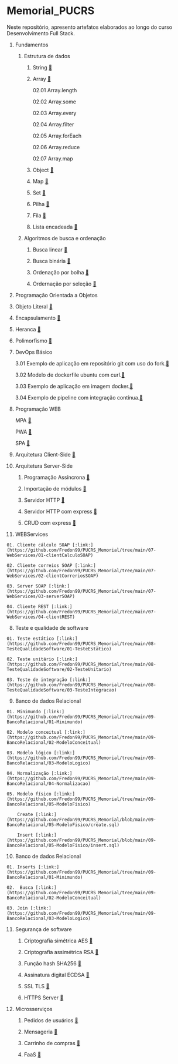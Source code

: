 # Memorial_PUCRS

Neste repositório, apresento artefatos elaborados ao longo do curso Desenvolvimento Full Stack.

01. Fundamentos

    01. Estrutura de dados

        01. String [:link:](https://github.com/Fredon99/PUCRS_Memorial/blob/main/01-Fundamentos/01-estrutura%20de%20dados/01-string.js)

        02. Array [:link:](https://github.com/Fredon99/PUCRS_Memorial/blob/main/01-Fundamentos/01-estrutura%20de%20dados/02-array.js)

            02.01 Array.length 

            02.02 Array.some

            02.03 Array.every

            02.04 Array.filter

            02.05 Array.forEach

            02.06 Array.reduce

            02.07 Array.map 

        03. Object [:link:](https://github.com/Fredon99/PUCRS_Memorial/blob/main/01-Fundamentos/01-estrutura%20de%20dados/03-object.js)

        04. Map [:link:](https://github.com/Fredon99/PUCRS_Memorial/blob/main/01-Fundamentos/01-estrutura%20de%20dados/04-maps.js)

        05. Set [:link:](https://github.com/Fredon99/PUCRS_Memorial/blob/main/01-Fundamentos/01-estrutura%20de%20dados/05-sets.js)

        06. Pilha [:link:](https://github.com/Fredon99/PUCRS_Memorial/blob/main/01-Fundamentos/01-estrutura%20de%20dados/06-stack.js)

        07. Fila [:link:](https://github.com/Fredon99/PUCRS_Memorial/blob/main/01-Fundamentos/01-estrutura%20de%20dados/07-queue.js)

        08. Lista encadeada [:link:](https://github.com/Fredon99/PUCRS_Memorial/blob/main/01-Fundamentos/01-estrutura%20de%20dados/08-linkedList.js)

    02. Algoritmos de busca e ordenação

        01. Busca linear [:link:](https://github.com/Fredon99/PUCRS_Memorial/blob/main/01-Fundamentos/02-algoritmos%20de%20busca%20e%20ordena%C3%A7%C3%A3o/01-linearSearch.js)

        02. Busca binária [:link:](https://github.com/Fredon99/PUCRS_Memorial/blob/main/01-Fundamentos/02-algoritmos%20de%20busca%20e%20ordena%C3%A7%C3%A3o/02-binarySearch.js)

        03. Ordenação por bolha [:link:](https://github.com/Fredon99/PUCRS_Memorial/blob/main/01-Fundamentos/02-algoritmos%20de%20busca%20e%20ordena%C3%A7%C3%A3o/03-bubbleSort.js)

        04. Ordernação por seleção [:link:](https://github.com/Fredon99/PUCRS_Memorial/blob/main/01-Fundamentos/02-algoritmos%20de%20busca%20e%20ordena%C3%A7%C3%A3o/04-selectionSort.js)



02. Programação Orientada a Objetos

   01. Objeto Literal [:link:](https://github.com/Fredon99/PUCRS_Memorial/blob/main/02-POO/01-objetoLiteral.js)

   02. Encapsulamento [:link:](https://github.com/Fredon99/PUCRS_Memorial/blob/main/02-POO/02-encapsulamento.js)

   03. Heranca [:link:](https://github.com/Fredon99/PUCRS_Memorial/blob/main/02-POO/03-heranca.js)

   04. Polimorfismo [:link:](https://github.com/Fredon99/PUCRS_Memorial/blob/main/02-POO/04-polimorfismo.js)


03. DevOps Básico

    3.01 Exemplo de aplicação em repositório git com uso do fork.[:link:](https://github.com/tgoalm/conversao-temperatura)

    3.02 Modelo de dockerfile ubuntu com curl.[:link:](https://github.com/tgoalm/Memorial_PUCRS/tree/main/Devops_Basico/3.02.docker-ubuntu-curl)

    3.03 Exemplo de aplicação em imagem docker.[:link:](https://hub.docker.com/repository/docker/tgoalm/3.01.repositorio-git-conversao-temperatura/general)

    3.04 Exemplo de pipeline com integração contínua.[:link:](https://github.com/tgoalm/conversao-temperatura/actions)

    
04. Programação WEB

    MPA [:link:](https://github.com/Fredon99/PUCRS_Memorial/tree/main/04-ProgamacaoWEB/mpa)

    PWA [:link:](https://github.com/Fredon99/PUCRS_Memorial/tree/main/04-ProgamacaoWEB/pwa)

    SPA [:link:](https://github.com/Fredon99/PUCRS_Memorial/tree/main/04-ProgamacaoWEB/spa)


05. Arquitetura Client-Side [:link:](https://github.com/Fredon99/PUCRS_Memorial/tree/main/05-ClientSide)


06. Arquitetura Server-Side

    01. Programação Assíncrona [:link:](https://github.com/Fredon99/PUCRS_Memorial/tree/main/06-ServerSide/01-progamacao_assincrona)

    02. Importação de módulos [:link:](https://github.com/Fredon99/PUCRS_Memorial/tree/main/06-ServerSide/02-importacao_modulos)

    03. Servidor HTTP [:link:](https://github.com/Fredon99/PUCRS_Memorial/tree/main/06-ServerSide/03-http_server)
    
    04. Servidor HTTP com express [:link:](https://github.com/Fredon99/PUCRS_Memorial/tree/main/06-ServerSide/04-http_server_express)

    05. CRUD com express [:link:](https://github.com/Fredon99/PUCRS_Memorial/tree/main/06-ServerSide/05-crud_express)


07.  WEBServices

    01. Cliente cálculo SOAP [:link:](https://github.com/Fredon99/PUCRS_Memorial/tree/main/07-WebServices/01-clientCalculoSOAP)

    02. Cliente correios SOAP [:link:](https://github.com/Fredon99/PUCRS_Memorial/tree/main/07-WebServices/02-clientCorreriosSOAP)

    03. Server SOAP [:link:](https://github.com/Fredon99/PUCRS_Memorial/tree/main/07-WebServices/03-serverSOAP)
    
    04. Cliente REST [:link:](https://github.com/Fredon99/PUCRS_Memorial/tree/main/07-WebServices/04-clientREST)


08.  Teste e qualidade de software

    01. Teste estático [:link:](https://github.com/Fredon99/PUCRS_Memorial/tree/main/08-TesteQualidadeSoftware/01-TesteEstatico)

    02. Teste unitário [:link:](https://github.com/Fredon99/PUCRS_Memorial/tree/main/08-TesteQualidadeSoftware/02-TesteUnitario)

    03. Teste de integração [:link:](https://github.com/Fredon99/PUCRS_Memorial/tree/main/08-TesteQualidadeSoftware/03-TesteIntegracao)


09.  Banco de dados Relacional

    01. Minimundo [:link:](https://github.com/Fredon99/PUCRS_Memorial/tree/main/09-BancoRelacional/01-Minimundo)

    02. Modelo conceitual [:link:](https://github.com/Fredon99/PUCRS_Memorial/tree/main/09-BancoRelacional/02-ModeloConceitual)

    03. Modelo lógico [:link:](https://github.com/Fredon99/PUCRS_Memorial/tree/main/09-BancoRelacional/03-ModeloLogico)

    04. Normalização [:link:](https://github.com/Fredon99/PUCRS_Memorial/tree/main/09-BancoRelacional/04-Normalizacao)

    05. Modelo físico [:link:](https://github.com/Fredon99/PUCRS_Memorial/tree/main/09-BancoRelacional/05-ModeloFisico)

        Create [:link:](https://github.com/Fredon99/PUCRS_Memorial/blob/main/09-BancoRelacional/05-ModeloFisico/create.sql)

        Insert [:link:](https://github.com/Fredon99/PUCRS_Memorial/blob/main/09-BancoRelacional/05-ModeloFisico/insert.sql)


10.  Banco de dados Relacional

    01. Inserts [:link:](https://github.com/Fredon99/PUCRS_Memorial/tree/main/09-BancoRelacional/01-Minimundo)

    02.  Busca [:link:](https://github.com/Fredon99/PUCRS_Memorial/tree/main/09-BancoRelacional/02-ModeloConceitual)

    03. Join [:link:](https://github.com/Fredon99/PUCRS_Memorial/tree/main/09-BancoRelacional/03-ModeloLogico)


11. Segurança de software

    01. Criptografia simétrica AES [:link:](https://github.com/Fredon99/PUCRS_Memorial/blob/main/11-SegurancaSoftware/01-simetrica_AES.py)

    02. Criptografia assimétrica RSA [:link:](https://github.com/Fredon99/PUCRS_Memorial/blob/main/11-SegurancaSoftware/02-assimetrica_RSA.py)

    03. Função hash SHA256 [:link:](https://github.com/Fredon99/PUCRS_Memorial/blob/main/11-SegurancaSoftware/03-hash_SHA256.py)

    04. Assinatura digital ECDSA [:link:](https://github.com/Fredon99/PUCRS_Memorial/blob/main/11-SegurancaSoftware/04-assinatura_digital_ECDSA.py)

    05. SSL TLS [:link:](https://github.com/Fredon99/PUCRS_Memorial/blob/main/11-SegurancaSoftware/05-ssl_tsl.sh)

    06. HTTPS Server [:link:](https://github.com/Fredon99/PUCRS_Memorial/tree/main/11-SegurancaSoftware/06-https_server)


12. Microsserviços

    01. Pedidos de usuários [:link:](https://github.com/Fredon99/PUCRS_Memorial/tree/main/12-Microsservicos/01-Dominio)

    02. Mensageria [:link:](https://github.com/Fredon99/PUCRS_Memorial/tree/main/12-Microsservicos/02-Mensageria)

    03. Carrinho de compras [:link:](https://github.com/Fredon99/PUCRS_Memorial/tree/main/12-Microsservicos/03-CarrinhoCompras)

    04. FaaS [:link:](https://github.com/Fredon99/PUCRS_Memorial/tree/main/12-Microsservicos/04-FaaS)
